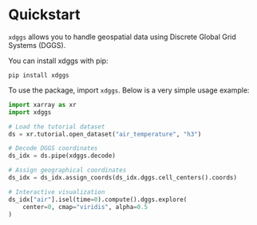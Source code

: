 # Quickstart

`xdggs` allows you to handle geospatial data using Discrete Global Grid Systems (DGGS).

You can install xdggs with pip:

```shell
pip install xdggs
```

To use the package, import `xdggs`. Below is a very simple usage example:

```python
import xarray as xr
import xdggs

# Load the tutorial dataset
ds = xr.tutorial.open_dataset("air_temperature", "h3")

# Decode DGGS coordinates
ds_idx = ds.pipe(xdggs.decode)

# Assign geographical coordinates
ds_idx = ds_idx.assign_coords(ds_idx.dggs.cell_centers().coords)

# Interactive visualization
ds_idx["air"].isel(time=0).compute().dggs.explore(
    center=0, cmap="viridis", alpha=0.5
)
```
